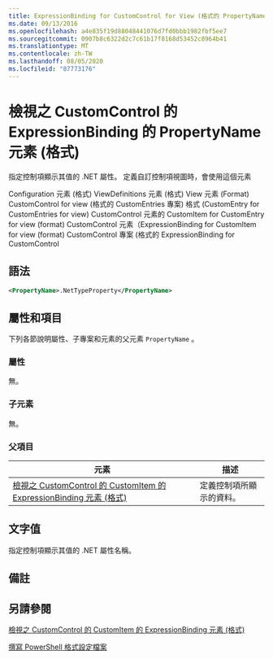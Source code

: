 ```yaml
---
title: ExpressionBinding for CustomControl for View (格式的 PropertyName 元素) |Microsoft Docs
ms.date: 09/13/2016
ms.openlocfilehash: a4e835f19d88048441076d7fd0bbb1982fbf5ee7
ms.sourcegitcommit: 0907b8c6322d2c7c61b17f8168d53452c8964b41
ms.translationtype: MT
ms.contentlocale: zh-TW
ms.lasthandoff: 08/05/2020
ms.locfileid: "87773176"
---
```

# <a name="propertyname-element-for-expressionbinding-for-customcontrol-for-view-format"></a>檢視之 CustomControl 的 ExpressionBinding 的 PropertyName 元素 (格式)

指定控制項顯示其值的 .NET 屬性。 定義自訂控制項視圖時，會使用這個元素

Configuration 元素 (格式) ViewDefinitions 元素 (格式) View 元素 (Format) CustomControl for view (格式的 CustomEntries 專案) 格式 (CustomEntry for CustomEntries for view) CustomControl 元素的 CustomItem for CustomEntry for view (format) CustomControl 元素（ExpressionBinding for CustomItem for view (format) CustomControl 專案 (格式的 ExpressionBinding for CustomControl

## <a name="syntax"></a>語法

```xml
<PropertyName>.NetTypeProperty</PropertyName>
```

## <a name="attributes-and-elements"></a>屬性和項目

下列各節說明屬性、子專案和元素的父元素 `PropertyName` 。

### <a name="attributes"></a>屬性

無。

### <a name="child-elements"></a>子元素

無。

### <a name="parent-elements"></a>父項目

|元素|描述|
|-------------|-----------------|
|[檢視之 CustomControl 的 CustomItem 的 ExpressionBinding 元素 (格式)](./expressionbinding-element-for-customitem-for-customcontrol-for-view-format.md)|定義控制項所顯示的資料。|

## <a name="text-value"></a>文字值

指定控制項顯示其值的 .NET 屬性名稱。

## <a name="remarks"></a>備註

## <a name="see-also"></a>另請參閱

[檢視之 CustomControl 的 CustomItem 的 ExpressionBinding 元素 (格式)](./expressionbinding-element-for-customitem-for-customcontrol-for-view-format.md)

[撰寫 PowerShell 格式設定檔案](./writing-a-powershell-formatting-file.md)
